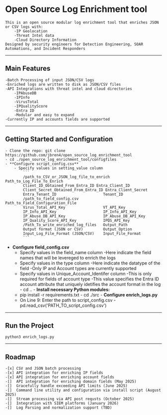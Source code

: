 # Open Source Log Enrichment tool

    This is an open source modular log enrichment tool that enriches JSON or CSV logs with:
        -IP Geolocation
        -Threat Intel data
        -Cloud Directory Information
    Designed by security engineers for Detection Engineering, SOAR Automations, and Incident Responders

---

## Main Features
    -Batch Processing of input JSON/CSV logs
    -Enriched logs are written to disk as JSON/CSV files
    -API Integrations with threat intel and cloud directories
        -IPAbuseDB
        -IPInfo
        -VirusTotal
        -IPQualityScore
        -Entra ID
        -Modular and easy to expand
    -Currently IP and accounts fields are supported 

---

## Getting Started and Configuration
    - Clone the repo: git clone https://github.com/jbren4/open_source_log_enrichment_tool
    - cd ./open_source_log_enrichment_tool/configfiles
    - **Configure script_config.csv**
        - Specify values in setting_value column
            ```
            /path_to_CSV_or_JSON_log_file_to_enrich Path_to_Log_File_To_Enrich
            Client_ID_Obtained_From_Entra_ID Entra_Client_ID
            Client_Secret_Obtained_From_Entra_ID Entra_Client_Secret
            Entra_Tenant_ID                     Tenant_ID
            /path_to_field_config.csv           Path_to_Field_Configuration_File
            Virus_Total_API_Key                 VT_API_Key
            IP_Info_API_Key                     IP_Info_API_Key
            IP_Abuse_DB_API_Key                 IP_Abuse_DB_API_Key
            IP_Quality_Score_API_Key            IPQS_API_Key
            /Path_To_write_enriched_log_files   Output_Path
            Output format (JSON or CSV)         Output_Option
            Input_Log_File_Format (JSON/CSV)    Input_File_Format
            ```
   
   - **Configure field_config.csv**
        - Specify values in the field_name column
            -Here indicate the field names that will be levereged to enrich the logs
        - Specify values in the type column 
            -Here indicate the datatype of the field
                -Only IP and Account types are currently supported
        - Specify values in Unique_Account_Identifer column
            -This is only required for fields of account type
            -This value specifies the Entra ID account attribute that uniquely idetifies the account format in the log
    - cd ..
    - **Install necessary Python modules:** 
        - pip install -r requirements.txt
    - cd ./src
    - **Configure enrich_logs.py**
        - On Line 9: Enter the path to script_config.csv
            -pd.read_csv('PATH_TO_script_config.csv')

---

## Run the Project
    python3 enrich_logs.py

---

## Roadmap
    -[x] CSV and JSON batch processing
    -[x] API integration for enriching IP fields 
    -[x] API integration for enriching account fields
    -[]  API integration for enriching domain fields (May 2025)
    -[]  Gracefully handle exceeding API limits (June 2025)
    -[]  Command line utility and configuration via install script (August 2025)
    -[]  Stream processing via API post requsts (October 2025)
    -[]  Integration with SIEM platforms (January 2026)
    -[]  Log Parsing and normalization support (TBD)
